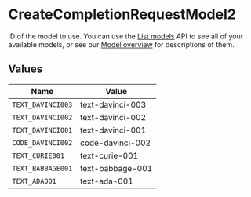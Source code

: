 # CreateCompletionRequestModel2

ID of the model to use. You can use the [List models](/docs/api-reference/models/list) API to see all of your available models, or see our [Model overview](/docs/models/overview) for descriptions of them.



## Values

| Name              | Value             |
| ----------------- | ----------------- |
| `TEXT_DAVINCI003` | text-davinci-003  |
| `TEXT_DAVINCI002` | text-davinci-002  |
| `TEXT_DAVINCI001` | text-davinci-001  |
| `CODE_DAVINCI002` | code-davinci-002  |
| `TEXT_CURIE001`   | text-curie-001    |
| `TEXT_BABBAGE001` | text-babbage-001  |
| `TEXT_ADA001`     | text-ada-001      |